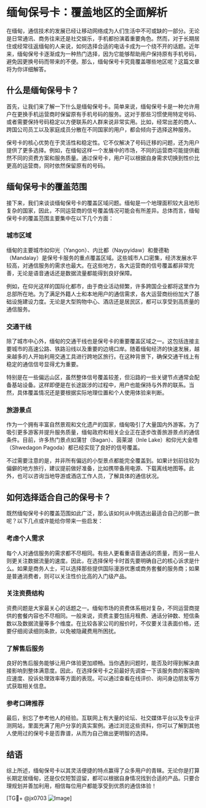 # 缅甸保号卡：覆盖地区的全面解析

在缅甸，通信技术的发展已经让移动网络成为人们生活中不可或缺的一部分。无论是日常通讯、商务往来还是社交娱乐，手机都扮演着重要角色。然而，对于长期居住或经常往返缅甸的人来说，如何选择合适的电话卡成为一个绕不开的话题。近年来，缅甸保号卡逐渐成为一种热门选择，因为它能够帮助用户保持原有手机号码，避免因更换号码而带来的不便。那么，缅甸保号卡究竟覆盖哪些地区呢？这篇文章将为你详细解答。

## 什么是缅甸保号卡？

首先，让我们来了解一下什么是缅甸保号卡。简单来说，缅甸保号卡是一种允许用户在更换手机运营商时保留原有手机号码的服务。这对于那些习惯使用特定号码、或者需要保持号码稳定以方便联系的人群来说非常实用。比如，经常出差的商人、跨国公司员工以及家庭成员分散在不同国家的用户，都会倾向于选择这种服务。

保号卡的核心优势在于灵活性和稳定性。它不仅解决了号码迁移的问题，还为用户提供了更多选择。例如，在缅甸这样一个发展中的市场，不同的运营商可能提供截然不同的资费方案和服务质量。通过保号卡，用户可以根据自身需求切换到性价比更高的运营商，同时依然保留原有的号码。

## 缅甸保号卡的覆盖范围

接下来，我们来谈谈缅甸保号卡的覆盖区域问题。缅甸是一个地理面积较大且地形复杂的国家，因此，不同运营商的信号覆盖情况可能会有所差异。总体而言，缅甸保号卡的覆盖范围主要集中在以下几个方面：

### 城市区域

缅甸的主要城市如仰光（Yangon）、内比都（Naypyidaw）和曼德勒（Mandalay）是保号卡服务的重点覆盖区域。这些城市人口密集，经济发展水平较高，对通信服务的需求也最大。在这些地方，各大运营商的信号覆盖都非常完善，无论是语音通话还是数据流量都能得到良好保障。

例如，在仰光这样的国际化都市，由于商业活动频繁，许多跨国企业都将这里作为总部所在地。为了满足外籍人士和本地用户的通信需求，各大运营商纷纷加大了基础设施建设力度。无论是大型购物中心、酒店还是居民区，都可以享受到高质量的通信服务。

### 交通干线

除了城市中心外，缅甸的交通干线也是保号卡的重要覆盖区域之一。这包括连接主要城市的高速公路、铁路沿线以及重要的边境口岸。随着缅甸经济的快速发展，越来越多的人开始利用交通工具进行跨地区旅行。在这种背景下，确保交通干线上有稳定的通信信号显得尤为重要。

特别是在一些偏远山区，虽然整体信号覆盖较差，但沿路的一些关键节点通常会配备基站设备。这样即便是在长途跋涉的过程中，用户也能保持与外界的联系。当然，具体覆盖情况还是要根据实际地理位置和个人使用体验来判断。

### 旅游景点

作为一个拥有丰富自然景观和文化遗产的国家，缅甸吸引了大量国内外游客。为了吸引更多游客并提升服务质量，缅甸政府和相关企业正在逐步改善旅游景点的通信条件。目前，许多热门景点如蒲甘（Bagan）、茵莱湖（Inle Lake）和仰光大金塔（Shwedagon Pagoda）都已经实现了良好的信号覆盖。

不过需要注意的是，并非所有偏远的小型景点都能完全覆盖到。如果计划前往较为偏僻的地方旅行，建议提前做好准备，比如携带备用电源、下载离线地图等。此外，也可以咨询当地导游或酒店工作人员，了解具体的通信状况。

## 如何选择适合自己的保号卡？

既然缅甸保号卡的覆盖范围如此广泛，那么该如何从中挑选出最适合自己的那一款呢？以下几点或许能给你带来一些启发：

### 考虑个人需求

每个人对通信服务的需求都不尽相同。有些人更看重语音通话的质量，而另一些人则更关注数据流量的速度。因此，在选择保号卡时首先要明确自己的核心诉求是什么。如果是商务人士，可以选择那些提供国际漫游优惠或商务套餐的服务商；如果是普通消费者，则可以关注性价比高的入门级产品。

### 关注资费结构

资费问题是大家最关心的话题之一。缅甸市场的资费体系相对复杂，不同运营商提供的套餐内容也不尽相同。一般来说，资费主要包括月租费、通话分钟数、短信条数以及数据流量等多个维度。在比较各家公司的报价时，不仅要关注表面价格，还要仔细阅读细则条款，以免被隐藏费用所困扰。

### 了解售后服务

良好的售后服务能够让用户体验更加顺畅。当你遇到问题时，能否及时得到解决直接影响到整体满意度。因此，在选择保号卡之前最好先调查一下该服务商的客服响应速度、投诉处理效率等方面的表现。可以通过查看在线评价、询问身边朋友等方式获取相关信息。

### 参考口碑推荐

最后，别忘了参考他人的经验。互联网上有大量的论坛、社交媒体平台以及专业评测网站，里面充满了用户分享的真实案例。通过浏览这些资料，你可以了解到其他人使用过的保号卡是否靠谱，从而为自己做出更明智的选择。

## 结语

综上所述，缅甸保号卡以其灵活便捷的特点赢得了众多用户的青睐。无论你是打算长期定居缅甸，还是仅仅短暂逗留，都可以根据自身情况找到合适的产品。只要合理规划并善加利用，相信每位用户都能享受到优质的通信体验！

[TG💪+ @jx0703 ![Image](https://github.com/user-attachments/assets/dbca1d08-cadb-493c-b0ec-ad6f7a83f270)]